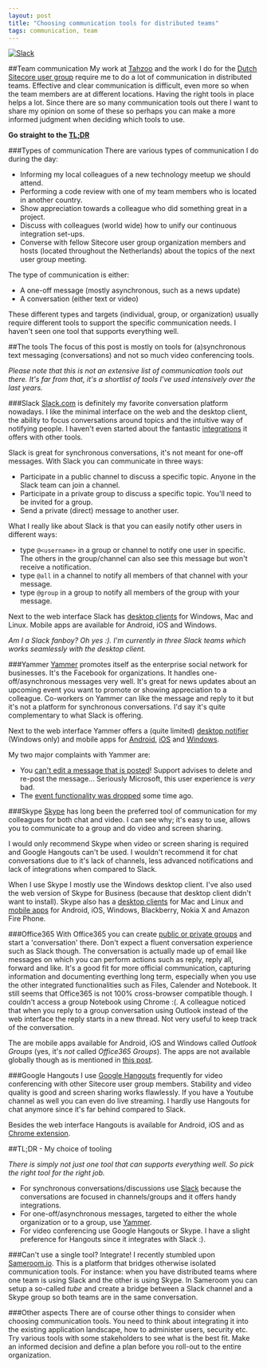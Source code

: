 ```yaml
---
layout: post
title: "Choosing communication tools for distributed teams"
tags: communication, team
---
```


<a href="https://slack.com" target="_blank">
  <img class="u-max-full-width" src="{{ site.url }}/assets/2015/10/14/slack_home.png" alt="Slack">
</a>

##Team communication
My work at [Tahzoo](http://www.tahzoo.com) and the work I do for the [Dutch Sitecore user group](http://www.sugnl.net) require me to do a lot of communication in distributed teams.
Effective and clear communication is difficult, even more so when the team members are at different locations. Having the right tools in place helps a lot.
Since there are so many communication tools out there I want to share my opinion on some of these so perhaps you can make a more informed judgment when deciding which tools to use.

__Go straight to the [TL;DR](#tldr)__

###Types of communication
There are various types of communication I do during the day:

- Informing my local colleagues of a new technology meetup we should attend.
- Performing a code review with one of my team members who is located in another country.
- Show appreciation towards a colleague who did something great in a project.
- Discuss with colleagues (world wide) how to unify our continuous integration set-ups.
- Converse with fellow Sitecore user group organization members and hosts (located throughout the Netherlands) about the topics of the next user group meeting.

The type of communication is either:

- A one-off message (mostly asynchronous, such as a news update)
- A conversation (either text or video)

These different types and targets (individual, group, or organization) usually require different tools to support the specific communication needs. I haven't seen one tool that supports everything well.

##The tools
The focus of this post is mostly on tools for (a)synchronous text messaging (conversations) and not so much video conferencing tools.

_Please note that this is not an extensive list of communication tools out there.  It's far from that, it's a shortlist of tools I've used intensively over the last years._

###Slack
[Slack.com](https://slack.com) is definitely my favorite conversation platform nowadays. I like the minimal interface on the web and the desktop client, the ability to focus conversations around topics and the intuitive way of notifying people.
I haven't even started about the fantastic [integrations](http://www.slack.com/services/new) it offers with other tools.

Slack is great for synchronous conversations, it's not meant for one-off messages.
With Slack you can communicate in three ways:

- Participate in a public channel to  discuss a specific topic. Anyone in the Slack team can join a channel.
- Participate in a private group to discuss a specific topic. You'll need to be invited for a group.
- Send a private (direct) message to another user.

What I really like about Slack is that you can easily notify other users in different ways:

- type `@<username>` in a group or channel to notify one user in specific. The others in the group/channel can also see this message but won't receive a notification.
- type `@all` in a channel to notify all members of that channel with your message.
- type `@group` in a group to notify all members of the group with your message.

Next to the web interface Slack has [desktop clients](https://slack.com/apps) for Windows, Mac and Linux. Mobile apps are available for Android, iOS and Windows.

_Am I a Slack fanboy? Oh yes :). I'm currently in three Slack teams which works seamlessly with the desktop client._

###Yammer
[Yammer](http://www.yammer.com) promotes itself as the enterprise social network for businesses. It's the Facebook for organizations. It handles one-off/asynchronous messages very well. It's great for news updates about an upcoming event you want to promote or showing appreciation to a colleague. Co-workers on Yammer can like the message and reply to it but it's not a platform for synchronous conversations. I'd say it's quite complementary to what Slack is offering. 

Next to the web interface Yammer offers a (quite limited) [desktop notifier](https://products.office.com/en/yammer/yammer-desktop-notifier) (Windows only) and mobile apps for [Android](https://play.google.com/store/apps/details?id=com.yammer.v1&hl=en), [iOS](https://itunes.apple.com/en/app/yammer/id289559439?mt=8) and [Windows](https://www.microsoft.com/en-us/store/apps/yammer/9wzdncrfhwmz).

My two major complaints with Yammer are:

- You [can't edit a message that is posted](https://community.office365.com/en-us/f/176/t/228840)! Support advises to delete and re-post the message... Seriously Microsoft, this user experience is _very_ bad.
- The [event functionality was dropped](https://community.office365.com/en-us/f/176/t/246121) some time ago.

###Skype
[Skype](http://www.skype.com) has long been the preferred tool of communication for my colleagues for both chat and video. I can see why; it's easy to use, allows you to communicate to a group and do video and screen sharing.

I would only recommend Skype when video or screen sharing is required and Google Hangouts can't be used. I wouldn't recommend it for chat conversations due to it's lack of channels, less advanced notifications and lack of integrations when compared to Slack.

When I use Skype I mostly use the Windows desktop client. I've also used the web version of Skype for Business (because that desktop client didn't want to install). Skype also has a [desktop clients](http://www.skype.com/en/download-skype/skype-for-computer/) for Mac and Linux and [mobile apps](http://www.skype.com/en/download-skype/skype-for-mobile/) for Android, iOS, Windows, Blackberry, Nokia X and Amazon Fire Phone. 

###Office365
With Office365 you can create [public or private groups](https://www.youtube.com/watch?v=t3OLvYXepvE) and start a 'conversation' there. Don't expect a fluent conversation experience such as Slack though. The conversation is actually made up of email like messages on which you can perform actions such as reply, reply all, forward and like. It's a good fit for more official communication, capturing information and documenting everthing long term, especially when you use the other integrated functionalities such as Files, Calender and Notebook. 
It still seems that Office365 is not 100% cross-browser compatible though. I couldn't access a group Notebook using Chrome :(. A colleague noticed that when you reply to a group conversation using Outlook instead of the web interface the reply starts in a new thread. Not very useful to keep track of the conversation.

The are mobile apps available for Android, iOS and Windows called _Outlook Groups_ (yes, it's _not_ called _Office365 Groups_). The apps are not available globally though as is mentioned in [this post](http://windowsitpro.com/blog/outlook-office-365-groups-app-for-mobile-devices).

###Google Hangouts
I use [Google Hangouts](https://hangouts.google.com/) frequently for video conferencing with other Sitecore user group members. Stability and video quality is good and screen sharing works flawlessly. If you have a Youtube channel as well you can even do live streaming. I hardly use Hangouts for chat anymore since it's far behind compared to Slack.

Besides the web interface Hangouts is available for Android, iOS and as [Chrome extension](https://chrome.google.com/webstore/detail/google-hangouts/knipolnnllmklapflnccelgolnpehhpl?hl=en).

##<a name="tldr"></a>TL;DR - My choice of tooling

_There is simply not just one tool that can supports everything well. So pick the right tool for the right job._

- For synchronous conversations/discussions use [Slack](http://www.slack.com) because the conversations are focused in channels/groups and it offers handy integrations.
- For one-off/asynchronous messages, targeted to either the whole organization or to a group, use [Yammer](http://www.yammer.com).
- For video conferencing use Google Hangouts or Skype. I have a slight preference for Hangouts since it integrates with Slack :).

###Can't use a single tool? Integrate!
I recently stumbled upon [Sameroom.io](http://sameroom.io). This is a platform that bridges otherwise isolated communication tools. 
For instance: when you have distributed teams where one team is using Slack and the other is using Skype. In Sameroom you can setup a so-called _tube_ and create a bridge between a Slack channel and a Skype group so both teams are in the same conversation.

###Other aspects
There are of course other things to consider when choosing communication tools. You need to think about integrating it into the existing application landscape, how to administer users, security etc. Try various tools with some stakeholders to see what is the best fit. Make an informed decision and define a plan before you roll-out to the entire organization.